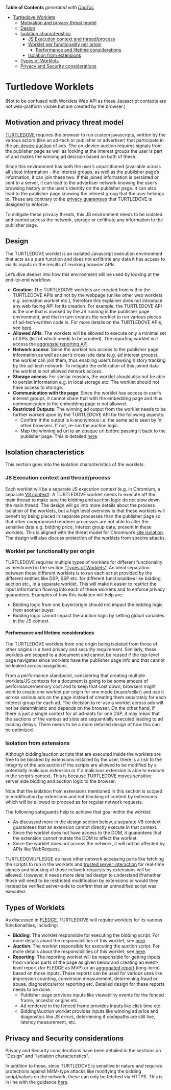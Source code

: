 <!-- START doctoc generated TOC please keep comment here to allow auto update -->
<!-- DON'T EDIT THIS SECTION, INSTEAD RE-RUN doctoc TO UPDATE -->
**Table of Contents**  *generated with [DocToc](https://github.com/thlorenz/doctoc)*

- [Turtledove Worklets](#turtledove-worklets)
  - [Motivation and privacy threat model](#motivation-and-privacy-threat-model)
  - [Design](#design)
  - [Isolation characteristics](#isolation-characteristics)
    - [JS Execution context and thread/process](#js-execution-context-and-threadprocess)
    - [Worklet per functionality per origin](#worklet-per-functionality-per-origin)
      - [Performance and lifetime considerations](#performance-and-lifetime-considerations)
    - [Isolation from extensions](#isolation-from-extensions)
  - [Types of Worklets](#types-of-worklets)
  - [Privacy and Security considerations](#privacy-and-security-considerations)

<!-- END doctoc generated TOC please keep comment here to allow auto update -->

# Turtledove Worklets

(Not to be confused with Worklets Web API as these Javascript contexts are not web-platform visible but are created by the browser.)

## Motivation and privacy threat model

[TURTLEDOVE](https://github.com/WICG/turtledove) requires the browser to run custom javascripts, written by the various actors (like an ad-tech or publisher or advertiser) that participate in the [on-device auction](https://github.com/WICG/turtledove#on-device-auction) of ads. The on-device auction requires signals from the publisher page as well as looking at the interest groups the user is part of and makes the winning ad decision based on both of these. 

Since this environment has both the user’s unpartitioned (available across all sites) information - the interest groups, as well as the publisher page’s information, it can join these two. If this joined information is persisted or sent to a server, it can lead to the advertiser network knowing the user’s browsing history or the user’s identity on the publisher page. It can also lead to the publisher page knowing the interest group that the user belongs to. These are contrary to the [privacy guarantees](https://github.com/WICG/turtledove/blob/main/Original-TURTLEDOVE.md#introduction) that TURTLEDOVE is designed to enforce. 

To mitigate these privacy threats, this JS environment needs to be isolated and cannot access the network, storage or exfiltrate any information to the publisher page.


## Design

The TURTLEDOVE worklet is an isolated Javascript execution environment that acts as a pure function and does not exfiltrate any data it has access to via its inputs or the results of invoking browser APIs. 

Let’s dive deeper into how this environment will be used by looking at the end-to-end workflow.



*   **Creation**: The TURTLEDOVE worklets are created from within the TURTLEDOVE APIs and not by the webpage (unlike other web worklets e.g. animation worklet etc.), therefore this explainer does not introduce any web facing API for its creation.  For example, the TURTLEDOVE API is the one that is invoked by the JS running in the publisher page environment, and that in turn creates the worklet to run various pieces of ad-tech-written code in. For more details on the TURTLEDOVE APIs, see [here](https://github.com/WICG/turtledove/blob/master/FLEDGE.md).
*   **Allowed APIs**: The worklets will be allowed to execute only a minimal set of APIs (list of which needs to be created). The reporting worklet will access the [aggregate reporting API](https://github.com/csharrison/aggregate-reporting-api).
*   **Network access**: Since the worklet has access to the publisher page information as well as user’s cross-site data (e.g. ad interest groups), the worklet can join them, thus enabling user’s browsing history tracking by the ad-tech network. To mitigate the exfiltration of this joined data the worklet is not allowed network access. 
*   **Storage access**: For similar reasons, the worklet should also not be able to persist information e.g. in local storage etc. The worklet should not have access to storage.
*   **Communication with the page**: Since the worklet has access to user’s interest groups, it cannot share that with the embedding page and thus communication to the embedding page is not allowed.
*   **Restricted Outputs**: The winning ad output from the worklet needs to be further worked upon by the TURTLEDOVE API for the following aspects:
    *   Confirm if the output is k-anonymous i.e. the same ad is seen by ‘n’ other browsers. If not, re-run the auction logic.
    *   Map the winning ad url to an opaque url before passing it back to the publisher page. This is detailed [here](https://github.com/shivanigithub/fenced-frame/blob/master/OpaqueSrc.md). 


## Isolation characteristics

This section goes into the isolation characteristics of the worklets. 


### JS Execution context and thread/process

Each worklet will be a separate JS execution context (e.g. in Chromium, a separate [V8 context](https://chromium.googlesource.com/chromium/src/+/master/third_party/blink/renderer/bindings/core/v8/V8BindingDesign.md#Context)). A TURTLEDOVE worklet needs to execute off the main thread to make sure the bidding and auction logic do not slow down the main thread. The design will go into more details about the process isolation of the worklets, but a high level overview is that these worklets will benefit by being placed in separate processes than the publisher page so that other compromised renderer processes are not able to alter the sensitive data e.g. bidding price, interest group data, present in these worklets. This is aligned with the threat model for Chromium’s [site isolation](https://www.chromium.org/Home/chromium-security/site-isolation). The design will also discuss protection of the worklets from spectre attacks.


### Worklet per functionality per origin

TURTLEDOVE requires multiple types of worklets for different functionality as mentioned in the section [“Types of Worklets”](#types-of-worklets). An ideal separation between these different worklets is to run each script provided by the different entities like DSP, SSP etc. for different functionalities like bidding, auction etc., in a separate worklet. This will make it easier to restrict the input information flowing into each of these worklets and to enforce privacy guarantees. Examples of how this isolation will help are:



*   Bidding logic from one buyer/origin should not impact the bidding logic from another buyer.
*   Bidding logic cannot impact the auction logic by setting global variables in the JS context.

#### Performance and lifetime considerations

The TURTLEDOVE worklets from one origin being isolated from those of other origins is a hard privacy and security requirement. Similarly, these worklets are scoped to a document and cannot be reused if the top-level page navigates since worklets have the publisher page info and that cannot be leaked across navigations. 

From a performance standpoint, considering that creating multiple worklets/JS contexts for a document is going to be some amount of performance/memory cost and to keep that cost down, browsers might want to create one worklet per origin for one mode (buyer/seller) and use it across various ads on the page instead of creating them separately for each interest group for each ad. The decision to re-use a worklet across ads will not be deterministic and depends on the browser. On the other hand, if there is just a single context for all ad-slots for one DSP, it may mean that the auctions of the various ad slots are sequentially executed leading to ad loading delays. There needs to be a more detailed design of how this can be optimized.


### Isolation from extensions

Although bidding/auction scripts that are executed inside the worklets are free to be blocked by extensions installed by the user, there is a risk to the integrity of the ads auction if the scripts are allowed to be modified by a potentially malicious extension or if a malicious extension is able to execute in the script’s context. This is because TURTLEDOVE moves sensitive server side bidding and auction logic to the browser.

Note that the isolation from extensions mentioned in this section is scoped to modification by extensions and not blocking of content by extensions which will be allowed to proceed as for regular network requests. 

The following safeguards help to achieve that goal within the worklet:



*   As discussed more in the design section below, a separate V8 context guarantees that an extension cannot directly execute in that context. 
*   Since the worklet does not have access to the DOM, it guarantees that the extension cannot mutate the DOM to affect the worklet. 
*   Since the worklet does not access the network, it will not be affected by APIs like WebRequest. 

TURTLEDOVE/FLEDGE do have other network accessing parts like fetching the scripts to run in the worklets and [trusted server interaction](https://github.com/WICG/turtledove/blob/master/FLEDGE.md#31-fetching-real-time-data-from-a-trusted-server) for real-time signals and blocking of those network requests by extensions will be allowed. However, it needs more detailed design to understand if/whether those will need to be restricted modification by extensions or would they instead be verified server-side to confirm that an unmodified script was executed.

## Types of Worklets

As discussed in [FLEDGE](https://github.com/WICG/turtledove/blob/master/FLEDGE.md), TURTLEDOVE will require worklets for its various functionalities, including:



*   **Bidding**: The worklet responsible for executing the bidding script. For more details about the responsibilities of this worklet, see [here](https://github.com/WICG/turtledove/blob/master/FLEDGE.md#32-on-device-bidding).
*   **Auction**: The worklet responsible for executing the auction script. For more details about the responsibilities of this worklet, see [here](https://github.com/WICG/turtledove/blob/master/FLEDGE.md#23-scoring-bids).
*   **Reporting**: The reporting worklet will be responsible for getting inputs from various parts of the page as given below and creating an event-level report (for FLEDGE as MVP) or an [aggregated report](https://github.com/csharrison/aggregate-reporting-api) (long-term) based on those inputs. These reports can be used for various uses like impression counting, conversion measurement, determining fraud or abuse, diagnostics/error reporting etc. Detailed design for these reports needs to be done.
    *   Publisher page provides inputs like viewability events for the fenced frame, ancestor origins etc.
    *   Ad rendered in the fenced frame provides inputs like click time etc.
    *   Bidding/Auction worklet provides inputs like winning ad price and diagnostics like JS errors, determining if codepaths are still live, latency measurement, etc.


## Privacy and Security considerations

Privacy and Security considerations have been detailed in the sections on “Design” and “Isolation characteristics”. 

In addition to those, since TURTLEDOVE is sensitive in nature and requires protections against MitM-type attacks like modifying the bidding script/values on the network, these can only be fetched via HTTPS. This is in line with the guidance [here](https://www.chromium.org/Home/chromium-security/prefer-secure-origins-for-powerful-new-features).
